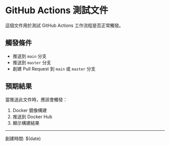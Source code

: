 # GitHub Actions 測試文件

這個文件用於測試 GitHub Actions 工作流程是否正常觸發。

## 觸發條件

- 推送到 `main` 分支
- 推送到 `master` 分支
- 創建 Pull Request 到 `main` 或 `master` 分支

## 預期結果

當推送此文件時，應該會觸發：
1. Docker 鏡像構建
2. 推送到 Docker Hub
3. 顯示構建結果

---
創建時間: $(date)
